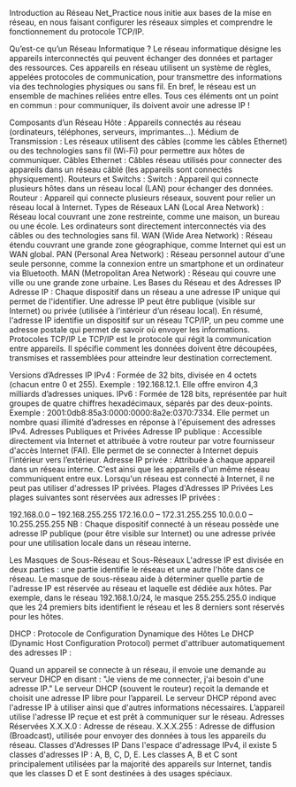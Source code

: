 Introduction au Réseau
Net_Practice nous initie aux bases de la mise en réseau, en nous faisant configurer les réseaux simples et comprendre le fonctionnement du protocole TCP/IP.

Qu’est-ce qu’un Réseau Informatique ?
Le réseau informatique désigne les appareils interconnectés qui peuvent échanger des données et partager des ressources. Ces appareils en réseau utilisent un système de règles, appelées protocoles de communication, pour transmettre des informations via des technologies physiques ou sans fil. En bref, le réseau est un ensemble de machines reliées entre elles. Tous ces éléments ont un point en commun : pour communiquer, ils doivent avoir une adresse IP !

Composants d’un Réseau
Hôte : Appareils connectés au réseau (ordinateurs, téléphones, serveurs, imprimantes…).
Médium de Transmission : Les réseaux utilisent des câbles (comme les câbles Ethernet) ou des technologies sans fil (Wi-Fi) pour permettre aux hôtes de communiquer.
Câbles Ethernet : Câbles réseau utilisés pour connecter des appareils dans un réseau câblé (les appareils sont connectés physiquement).
Routeurs et Switchs :
Switch : Appareil qui connecte plusieurs hôtes dans un réseau local (LAN) pour échanger des données.
Routeur : Appareil qui connecte plusieurs réseaux, souvent pour relier un réseau local à Internet.
Types de Réseaux
LAN (Local Area Network) : Réseau local couvrant une zone restreinte, comme une maison, un bureau ou une école. Les ordinateurs sont directement interconnectés via des câbles ou des technologies sans fil.
WAN (Wide Area Network) : Réseau étendu couvrant une grande zone géographique, comme Internet qui est un WAN global.
PAN (Personal Area Network) : Réseau personnel autour d'une seule personne, comme la connexion entre un smartphone et un ordinateur via Bluetooth.
MAN (Metropolitan Area Network) : Réseau qui couvre une ville ou une grande zone urbaine.
Les Bases du Réseau et des Adresses IP
Adresse IP : Chaque dispositif dans un réseau a une adresse IP unique qui permet de l'identifier. Une adresse IP peut être publique (visible sur Internet) ou privée (utilisée à l’intérieur d’un réseau local). En résumé, l'adresse IP identifie un dispositif sur un réseau TCP/IP, un peu comme une adresse postale qui permet de savoir où envoyer les informations.
Protocoles TCP/IP
Le TCP/IP est le protocole qui régit la communication entre appareils. Il spécifie comment les données doivent être découpées, transmises et rassemblées pour atteindre leur destination correctement.

Versions d’Adresses IP
IPv4 : Formée de 32 bits, divisée en 4 octets (chacun entre 0 et 255). Exemple : 192.168.12.1. Elle offre environ 4,3 milliards d’adresses uniques.
IPv6 : Formée de 128 bits, représentée par huit groupes de quatre chiffres hexadécimaux, séparés par des deux-points. Exemple : 2001:0db8:85a3:0000:0000:8a2e:0370:7334. Elle permet un nombre quasi illimité d’adresses en réponse à l'épuisement des adresses IPv4.
Adresses Publiques et Privées
Adresse IP publique : Accessible directement via Internet et attribuée à votre routeur par votre fournisseur d'accès Internet (FAI). Elle permet de se connecter à Internet depuis l’intérieur vers l’extérieur.
Adresse IP privée : Attribuée à chaque appareil dans un réseau interne. C'est ainsi que les appareils d'un même réseau communiquent entre eux. Lorsqu'un réseau est connecté à Internet, il ne peut pas utiliser d'adresses IP privées.
Plages d'Adresses IP Privées
Les plages suivantes sont réservées aux adresses IP privées :

192.168.0.0 – 192.168.255.255
172.16.0.0 – 172.31.255.255
10.0.0.0 – 10.255.255.255
NB : Chaque dispositif connecté à un réseau possède une adresse IP publique (pour être visible sur Internet) ou une adresse privée pour une utilisation locale dans un réseau interne.

Les Masques de Sous-Réseau et Sous-Réseaux
L'adresse IP est divisée en deux parties : une partie identifie le réseau et une autre l'hôte dans ce réseau. Le masque de sous-réseau aide à déterminer quelle partie de l'adresse IP est réservée au réseau et laquelle est dédiée aux hôtes. Par exemple, dans le réseau 192.168.1.0/24, le masque 255.255.255.0 indique que les 24 premiers bits identifient le réseau et les 8 derniers sont réservés pour les hôtes.

DHCP : Protocole de Configuration Dynamique des Hôtes
Le DHCP (Dynamic Host Configuration Protocol) permet d'attribuer automatiquement des adresses IP :

Quand un appareil se connecte à un réseau, il envoie une demande au serveur DHCP en disant : "Je viens de me connecter, j'ai besoin d'une adresse IP."
Le serveur DHCP (souvent le routeur) reçoit la demande et choisit une adresse IP libre pour l’appareil.
Le serveur DHCP répond avec l'adresse IP à utiliser ainsi que d'autres informations nécessaires.
L’appareil utilise l'adresse IP reçue et est prêt à communiquer sur le réseau.
Adresses Réservées
X.X.X.0 : Adresse de réseau.
X.X.X.255 : Adresse de diffusion (Broadcast), utilisée pour envoyer des données à tous les appareils du réseau.
Classes d'Adresses IP
Dans l'espace d'adressage IPv4, il existe 5 classes d'adresses IP : A, B, C, D, E. Les classes A, B et C sont principalement utilisées par la majorité des appareils sur Internet, tandis que les classes D et E sont destinées à des usages spéciaux.
